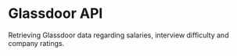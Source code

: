 # Glassdoor API
Retrieving Glassdoor data regarding salaries, interview difficulty and company ratings.
